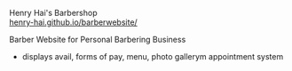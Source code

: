 Henry Hai's Barbershop  
[henry-hai.github.io/barberwebsite/](https://henry-hai.github.io/barberwebsite/)

Barber Website for Personal Barbering Business
- displays avail, forms of pay, menu, photo gallerym appointment system 
